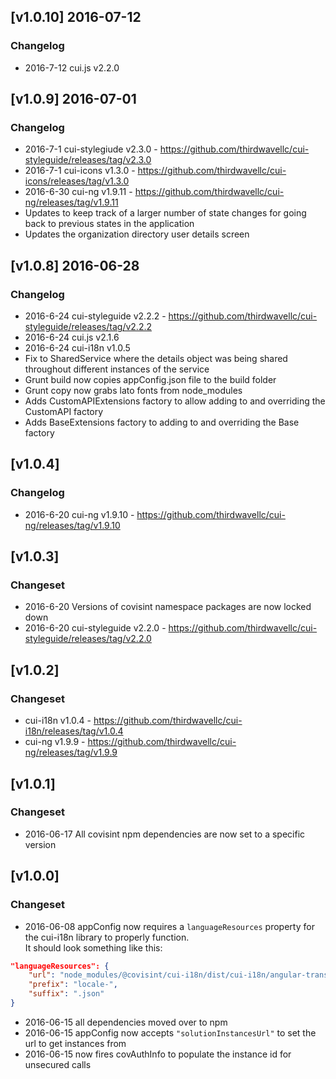 ## [v1.0.10] 2016-07-12

### Changelog
* 2016-7-12 cui.js v2.2.0


## [v1.0.9] 2016-07-01

### Changelog
* 2016-7-1 cui-stylegiude v2.3.0 - https://github.com/thirdwavellc/cui-styleguide/releases/tag/v2.3.0 
* 2016-7-1 cui-icons v1.3.0 - https://github.com/thirdwavellc/cui-icons/releases/tag/v1.3.0
* 2016-6-30 cui-ng v1.9.11 - https://github.com/thirdwavellc/cui-ng/releases/tag/v1.9.11
* Updates to keep track of a larger number of state changes for going back to previous states in the application
* Updates the organization directory user details screen


## [v1.0.8] 2016-06-28

### Changelog
* 2016-6-24 cui-styleguide v2.2.2 - https://github.com/thirdwavellc/cui-styleguide/releases/tag/v2.2.2
* 2016-6-24 cui.js v2.1.6
* 2016-6-24 cui-i18n v1.0.5
* Fix to SharedService where the details object was being shared throughout different instances of the service
* Grunt build now copies appConfig.json file to the build folder
* Grunt copy now grabs lato fonts from node_modules
* Adds CustomAPIExtensions factory to allow adding to and overriding the CustomAPI factory
* Adds BaseExtensions factory to adding to and overriding the Base factory

## [v1.0.4]

### Changelog
* 2016-6-20 cui-ng v1.9.10 - https://github.com/thirdwavellc/cui-ng/releases/tag/v1.9.10


## [v1.0.3]

### Changeset
* 2016-6-20 Versions of covisint namespace packages are now locked down
* 2016-6-20 cui-styleguide v2.2.0 - https://github.com/thirdwavellc/cui-styleguide/releases/tag/v2.2.0


## [v1.0.2]

### Changeset

* cui-i18n v1.0.4 - https://github.com/thirdwavellc/cui-i18n/releases/tag/v1.0.4
* cui-ng v1.9.9 - https://github.com/thirdwavellc/cui-ng/releases/tag/v1.9.9


## [v1.0.1]

### Changeset
* 2016-06-17 All covisint npm dependencies are now set to a specific version


## [v1.0.0]

### Changeset
* 2016-06-08 appConfig now requires a `languageResources` property for the cui-i18n library to properly function.
<br/>It should look something like this:
```json
"languageResources": {
    "url": "node_modules/@covisint/cui-i18n/dist/cui-i18n/angular-translate/",
    "prefix": "locale-",
    "suffix": ".json"
}
```

* 2016-06-15 all dependencies moved over to npm
* 2016-06-15 appConfig now accepts `"solutionInstancesUrl"` to set the url to get instances from
* 2016-06-15 now fires covAuthInfo to populate the instance id for unsecured calls

